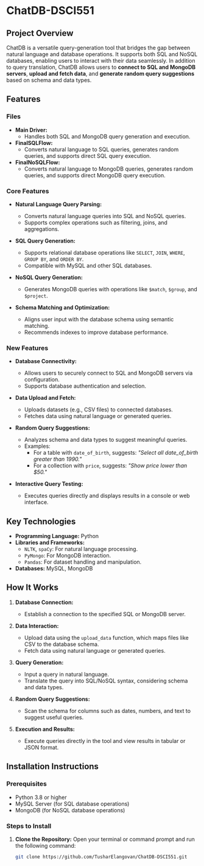 # ChatDB-DSCI551

## Project Overview
ChatDB is a versatile query-generation tool that bridges the gap between natural language and database operations. It supports both SQL and NoSQL databases, enabling users to interact with their data seamlessly. In addition to query translation, ChatDB allows users to **connect to SQL and MongoDB servers**, **upload and fetch data**, and **generate random query suggestions** based on schema and data types.

## Features

### Files
- **Main Driver:**
  - Handles both SQL and MongoDB query generation and execution.
- **FinalSQLFlow:**
  - Converts natural language to SQL queries, generates random queries, and supports direct SQL query execution.
- **FinalNoSQLFlow:**
  - Converts natural language to MongoDB queries, generates random queries, and supports direct MongoDB query execution.

### Core Features
- **Natural Language Query Parsing:**
  - Converts natural language queries into SQL and NoSQL queries.
  - Supports complex operations such as filtering, joins, and aggregations.

- **SQL Query Generation:**
  - Supports relational database operations like `SELECT`, `JOIN`, `WHERE`, `GROUP BY`, and `ORDER BY`.
  - Compatible with MySQL and other SQL databases.

- **NoSQL Query Generation:**
  - Generates MongoDB queries with operations like `$match`, `$group`, and `$project`.

- **Schema Matching and Optimization:**
  - Aligns user input with the database schema using semantic matching.
  - Recommends indexes to improve database performance.

### New Features
- **Database Connectivity:**
  - Allows users to securely connect to SQL and MongoDB servers via configuration.
  - Supports database authentication and selection.

- **Data Upload and Fetch:**
  - Uploads datasets (e.g., CSV files) to connected databases.
  - Fetches data using natural language or generated queries.

- **Random Query Suggestions:**
  - Analyzes schema and data types to suggest meaningful queries.
  - Examples:
    - For a table with `date_of_birth`, suggests: *"Select all date_of_birth greater than 1990."*
    - For a collection with `price`, suggests: *"Show price lower than $50."*

- **Interactive Query Testing:**
  - Executes queries directly and displays results in a console or web interface.

## Key Technologies
- **Programming Language:** Python
- **Libraries and Frameworks:**
  - `NLTK`, `spaCy`: For natural language processing.
  - `PyMongo`: For MongoDB interaction.
  - `Pandas`: For dataset handling and manipulation.
- **Databases:** MySQL, MongoDB

## How It Works

1. **Database Connection:**
   - Establish a connection to the specified SQL or MongoDB server.

2. **Data Interaction:**
   - Upload data using the `upload_data` function, which maps files like CSV to the database schema.
   - Fetch data using natural language or generated queries.

3. **Query Generation:**
   - Input a query in natural language.
   - Translate the query into SQL/NoSQL syntax, considering schema and data types.

4. **Random Query Suggestions:**
   - Scan the schema for columns such as dates, numbers, and text to suggest useful queries.

5. **Execution and Results:**
   - Execute queries directly in the tool and view results in tabular or JSON format.

## Installation Instructions

### Prerequisites
- Python 3.8 or higher
- MySQL Server (for SQL database operations)
- MongoDB (for NoSQL database operations)

### Steps to Install

1. **Clone the Repository:**
   Open your terminal or command prompt and run the following command:
   ```bash
   git clone https://github.com/TusharElangovan/ChatDB-DSCI551.git
   ```
   
